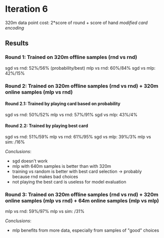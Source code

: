 # Iteration 6
320m data point
cost: 2\*score of round + score of hand
_modified card encoding_

## Results
### Round 1: Trained on 320m offline samples (rnd vs rnd)
sgd vs rnd: 52%/56% (probability/best)
mlp vs rnd: 60%/84%
sgd vs mlp: 42%/15%

### Round 2: Trained on 320m offline samples (rnd vs rnd) + 320m online samples (mlp vs rnd)
#### Round 2.1: Trained by playing card based on probability
sgd vs rnd: 50%/52%
mlp vs rnd: 57%/91%
sgd vs mlp: 43%/4%

#### Round 2.2: Trained by playing best card
sgd vs rnd: 51%/59%
mlp vs rnd: 61%/95%
sgd vs mlp: 39%/3%
mlp vs sim: /16%

*Conclusions*:
- sgd doesn't work
- mlp with 640m samples is better than with 320m
- training vs random is better with best card selection -> probably because rnd makes bad choices
- not playing the best card is useless for model evaluation

### Round 3: Trained on 320m offline samples (rnd vs rnd) + 320m online samples (mlp vs rnd) + 64m online samples (mlp vs mlp)
mlp vs rnd: 59%/97%
mlp vs sim: /31%

*Conclusions*:
- mlp benefits from more data, especially from samples of "good" choices

